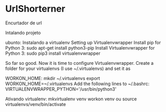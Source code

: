 # UrlShorterner
Encurtador de url 

Intalando projeto

ubunto: 
Instalando a virtualenv
Setting up Virtualenvwrapper
Install pip for Python 3:
sudo apt-get install python3-pip Install Virtualenvwrapper
for Python 3:
sudo pip3 install virtualenvwrapper 

So far so good. Now it is time to configure Virtualenvwrapper.
Create a folder for your virtualenvs (I use ~/.virtualenvs) and set it as 

WORKON_HOME:
mkdir ~/.virtualenvs
export WORKON_HOME=~/.virtualenvs
Add the following lines to ~/.bashrc:
VIRTUALENVWRAPPER_PYTHON='/usr/bin/python3'

Ativando virtualenv:
mkvirtualenv venv
workon venv
ou
source virtualenvs/venv/bin/activate



